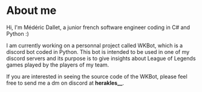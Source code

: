 # About me

Hi, I'm Médéric Dallet, a junior french software engineer coding in C# and Python :) 

I am currently working on a personnal project called WKBot, which is a discord bot coded in Python. This bot is intended to be used in one of my discord servers and its purpose is to give insights about League of Legends games played by the players of my team.

If you are interested in seeing the source code of the WKBot, please feel free to send me a dm on discord at **herakles__**.

<!--
**herak-les/herak-les** is a ✨ _special_ ✨ repository because its `README.md` (this file) appears on your GitHub profile.

Here are some ideas to get you started:

- 🔭 I’m currently working on ...
- 🌱 I’m currently learning ...
- 👯 I’m looking to collaborate on ...
- 🤔 I’m looking for help with ...
- 💬 Ask me about ...
- 📫 How to reach me: ...
- 😄 Pronouns: ...
- ⚡ Fun fact: ...
-->
